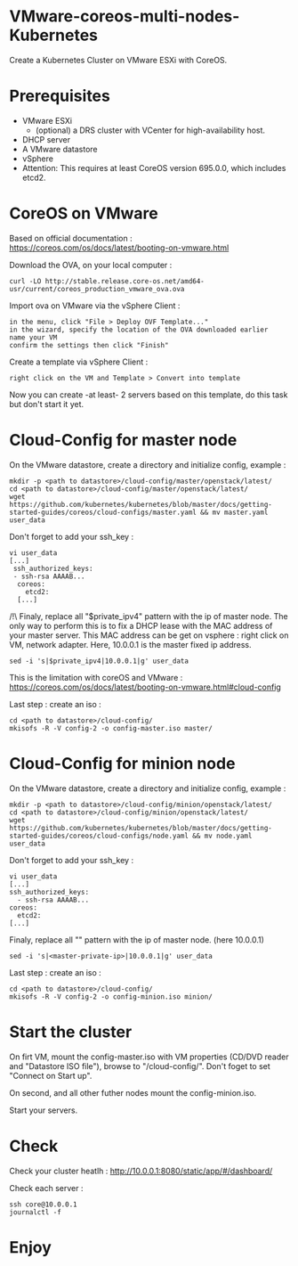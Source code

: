 # VMware-coreos-multi-nodes-Kubernetes
Create a Kubernetes Cluster on VMware ESXi with CoreOS.

# Prerequisites
* VMware ESXi
  * (optional) a DRS cluster with VCenter for high-availability host.
* DHCP server
* A VMware datastore
* vSphere
* Attention: This requires at least CoreOS version 695.0.0, which includes etcd2.

# CoreOS on VMware
Based on official documentation : https://coreos.com/os/docs/latest/booting-on-vmware.html

Download the OVA, on your local computer :

    curl -LO http://stable.release.core-os.net/amd64-usr/current/coreos_production_vmware_ova.ova

Import ova on VMware via the vSphere Client :

    in the menu, click "File > Deploy OVF Template..."
    in the wizard, specify the location of the OVA downloaded earlier
    name your VM
    confirm the settings then click "Finish"

Create a template via vSphere Client :

    right click on the VM and Template > Convert into template

Now you can create -at least- 2 servers based on this template, do this task but don't start it yet.

# Cloud-Config for master node
On the VMware datastore, create a directory and initialize config, example :

    mkdir -p <path to datastore>/cloud-config/master/openstack/latest/ 
    cd <path to datastore>/cloud-config/master/openstack/latest/
    wget https://github.com/kubernetes/kubernetes/blob/master/docs/getting-started-guides/coreos/cloud-configs/master.yaml && mv master.yaml user_data

Don't forget to add your ssh_key :

	vi user_data
  	[...]
	 ssh_authorized_keys:
	 - ssh-rsa AAAAB...
	  coreos:
	    etcd2:
	  [...]
  
/!\ Finaly, replace all "$private_ipv4" pattern with the ip of master node. The only way to perform this is to fix a DHCP lease with the MAC address of your master server. This MAC address can be get on vsphere : right click on VM, network adapter. Here, 10.0.0.1 is the master fixed ip address.

	sed -i 's|$private_ipv4|10.0.0.1|g' user_data

This is the limitation with coreOS and VMware : https://coreos.com/os/docs/latest/booting-on-vmware.html#cloud-config

Last step : create an iso :

	cd <path to datastore>/cloud-config/
	mkisofs -R -V config-2 -o config-master.iso master/
	
	
# Cloud-Config for minion node
On the VMware datastore, create a directory and initialize config, example :

	mkdir -p <path to datastore>/cloud-config/minion/openstack/latest/
	cd <path to datastore>/cloud-config/minion/openstack/latest/
	wget https://github.com/kubernetes/kubernetes/blob/master/docs/getting-started-guides/coreos/cloud-configs/node.yaml && mv node.yaml user_data
  
 Don't forget to add your ssh_key :
 
	vi user_data
	[...]
  	ssh_authorized_keys:
  	  - ssh-rsa AAAAB...
  	coreos:
	  etcd2:
	[...]

Finaly, replace all "<master-private-ip>" pattern with the ip of master node. (here 10.0.0.1)

	sed -i 's|<master-private-ip>|10.0.0.1|g' user_data

Last step : create an iso :

	cd <path to datastore>/cloud-config/
	mkisofs -R -V config-2 -o config-minion.iso minion/
	
# Start the cluster
On firt VM, mount the config-master.iso with VM properties (CD/DVD reader and "Datastore ISO file"), browse to "<path to datastore>/cloud-config/". Don't foget to set "Connect on Start up".

On second, and all other futher nodes  mount the config-minion.iso.

Start your servers.

# Check 
Check your cluster heatlh : http://10.0.0.1:8080/static/app/#/dashboard/

Check each server :

	ssh core@10.0.0.1
	journalctl -f
	
# Enjoy
